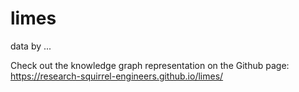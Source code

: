 # limes

data by ... 
 
Check out the knowledge graph representation on the Github page: https://research-squirrel-engineers.github.io/limes/
